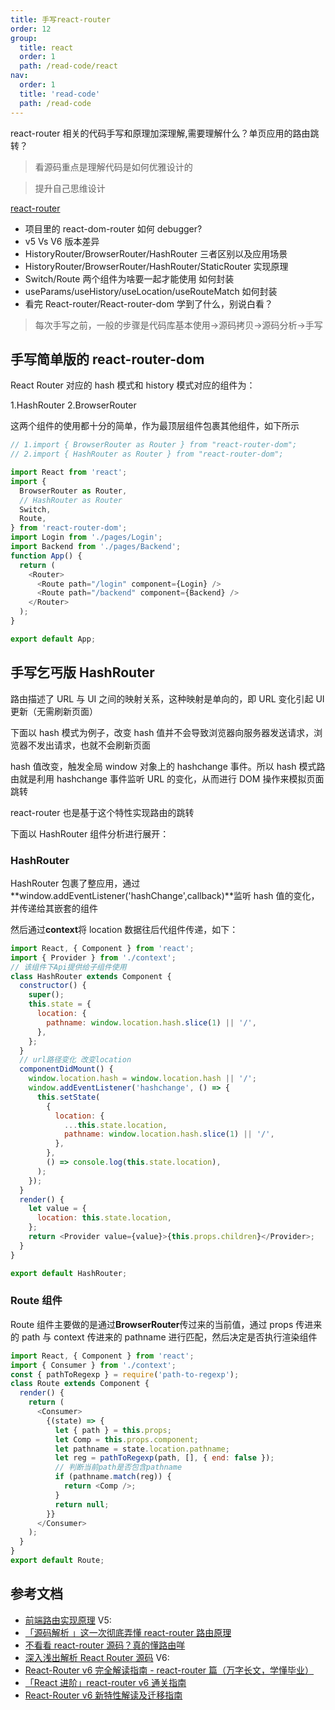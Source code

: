 ```yaml
---
title: 手写react-router
order: 12
group:
  title: react
  order: 1
  path: /read-code/react
nav:
  order: 1
  title: 'read-code'
  path: /read-code
---
```


react-router 相关的代码手写和原理加深理解,需要理解什么？单页应用的路由跳转？

> 看源码重点是理解代码是如何优雅设计的

> 提升自己思维设计

[react-router](https://github.com/remix-run/react-router#readme)

- 项目里的 react-dom-router 如何 debugger?
- v5 Vs V6 版本差异
- HistoryRouter/BrowserRouter/HashRouter 三者区别以及应用场景
- HistoryRouter/BrowserRouter/HashRouter/StaticRouter 实现原理
- Switch/Route 两个组件为啥要一起才能使用 如何封装
- useParams/useHistory/useLocation/useRouteMatch 如何封装
- 看完 React-router/React-router-dom 学到了什么，别说白看？

> 每次手写之前，一般的步骤是代码库基本使用->源码拷贝->源码分析->手写

## 手写简单版的 react-router-dom

React Router 对应的 hash 模式和 history 模式对应的组件为：

1.HashRouter 2.BrowserRouter

这两个组件的使用都十分的简单，作为最顶层组件包裹其他组件，如下所示

```js
// 1.import { BrowserRouter as Router } from "react-router-dom";
// 2.import { HashRouter as Router } from "react-router-dom";

import React from 'react';
import {
  BrowserRouter as Router,
  // HashRouter as Router
  Switch,
  Route,
} from 'react-router-dom';
import Login from './pages/Login';
import Backend from './pages/Backend';
function App() {
  return (
    <Router>
      <Route path="/login" component={Login} />
      <Route path="/backend" component={Backend} />
    </Router>
  );
}

export default App;
```

## 手写乞丐版 HashRouter

路由描述了 URL 与 UI 之间的映射关系，这种映射是单向的，即 URL 变化引起 UI 更新（无需刷新页面）

下面以 hash 模式为例子，改变 hash 值并不会导致浏览器向服务器发送请求，浏览器不发出请求，也就不会刷新页面

hash 值改变，触发全局 window 对象上的 hashchange 事件。所以 hash 模式路由就是利用 hashchange 事件监听 URL 的变化，从而进行 DOM 操作来模拟页面跳转

react-router 也是基于这个特性实现路由的跳转

下面以 HashRouter 组件分析进行展开：

### HashRouter

HashRouter 包裹了整应用，通过**window.addEventListener('hashChange',callback)**监听 hash 值的变化，并传递给其嵌套的组件

然后通过**context**将 location 数据往后代组件传递，如下：

```js
import React, { Component } from 'react';
import { Provider } from './context';
// 该组件下Api提供给子组件使用
class HashRouter extends Component {
  constructor() {
    super();
    this.state = {
      location: {
        pathname: window.location.hash.slice(1) || '/',
      },
    };
  }
  // url路径变化 改变location
  componentDidMount() {
    window.location.hash = window.location.hash || '/';
    window.addEventListener('hashchange', () => {
      this.setState(
        {
          location: {
            ...this.state.location,
            pathname: window.location.hash.slice(1) || '/',
          },
        },
        () => console.log(this.state.location),
      );
    });
  }
  render() {
    let value = {
      location: this.state.location,
    };
    return <Provider value={value}>{this.props.children}</Provider>;
  }
}

export default HashRouter;
```

### Route 组件

Route 组件主要做的是通过**BrowserRouter**传过来的当前值，通过 props 传进来的 path 与 context 传进来的 pathname 进行匹配，然后决定是否执行渲染组件

```js
import React, { Component } from 'react';
import { Consumer } from './context';
const { pathToRegexp } = require('path-to-regexp');
class Route extends Component {
  render() {
    return (
      <Consumer>
        {(state) => {
          let { path } = this.props;
          let Comp = this.props.component;
          let pathname = state.location.pathname;
          let reg = pathToRegexp(path, [], { end: false });
          // 判断当前path是否包含pathname
          if (pathname.match(reg)) {
            return <Comp />;
          }
          return null;
        }}
      </Consumer>
    );
  }
}
export default Route;
```

## 参考文档

- [前端路由实现原理](https://mp.weixin.qq.com/s/j78ycLwTFYOVFIM9er-A7Q) V5:
- [「源码解析 」这一次彻底弄懂 react-router 路由原理](https://juejin.cn/post/6886290490640039943)
- [不看看 react-router 源码？真的懂路由咩](https://juejin.cn/post/6872752069766283271)
- [深入浅出解析 React Router 源码](https://juejin.cn/post/6950248553549660191) V6:
- [React-Router v6 完全解读指南 - react-router 篇（万字长文，学懂毕业）](https://juejin.cn/post/7067436563457638413#comment)
- [「React 进阶」react-router v6 通关指南](https://juejin.cn/post/7069555976717729805)
- [React-Router v6 新特性解读及迁移指南](https://juejin.cn/post/6844904096059621389)
